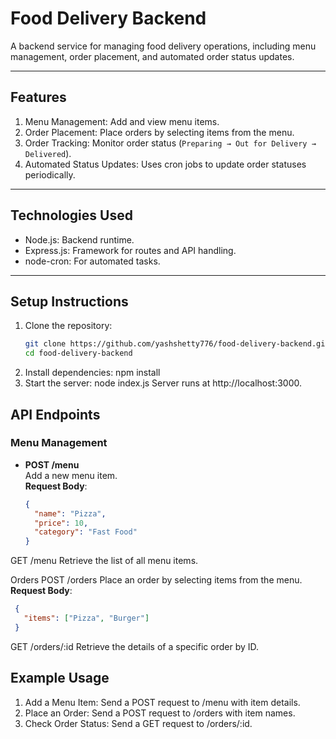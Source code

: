 # Food Delivery Backend

A backend service for managing food delivery operations, including menu management, order placement, and automated order status updates.

---

## Features

1. Menu Management: Add and view menu items.
2. Order Placement: Place orders by selecting items from the menu.
3. Order Tracking: Monitor order status (`Preparing → Out for Delivery → Delivered`).
4. Automated Status Updates: Uses cron jobs to update order statuses periodically.

---

## Technologies Used

- Node.js: Backend runtime.
- Express.js: Framework for routes and API handling.
- node-cron: For automated tasks.

---

## Setup Instructions

1. Clone the repository:
   ```bash
   git clone https://github.com/yashshetty776/food-delivery-backend.git
   cd food-delivery-backend
2. Install dependencies:
    npm install
3. Start the server:
    node index.js
    Server runs at http://localhost:3000.
   
## API Endpoints

### Menu Management

- **POST /menu**  
  Add a new menu item.  
  **Request Body**:  
  ```json
  {
    "name": "Pizza",
    "price": 10,
    "category": "Fast Food"
  }

GET /menu
Retrieve the list of all menu items.

Orders
POST /orders
Place an order by selecting items from the menu.
**Request Body**:  
```json
 {
   "items": ["Pizza", "Burger"]
 }
```

GET /orders/:id
Retrieve the details of a specific order by ID.

## Example Usage

1. Add a Menu Item:
   Send a POST request to /menu with item details.
2. Place an Order:
   Send a POST request to /orders with item names.
3. Check Order Status:
   Send a GET request to /orders/:id.

